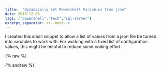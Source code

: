 ```yaml
---
title:  "Dynamically Set Powershell Variables from json"
date: 2016-12-05
tags: ["powershell","tech","sql-server"]
excerpt_separator: <!--more-->
---
```


I created this small snippet to allow a list of values from a json file be turned into variables to work with. For working with a fixed list of configuration values, this might be helpful to reduce some coding effort.
<!--more-->
{% raw %}
 <script src="https://gist.github.com/sheldonhull/dbbc8356028264047fd742b56c5ee27e.js"></script>
{% endraw %}
